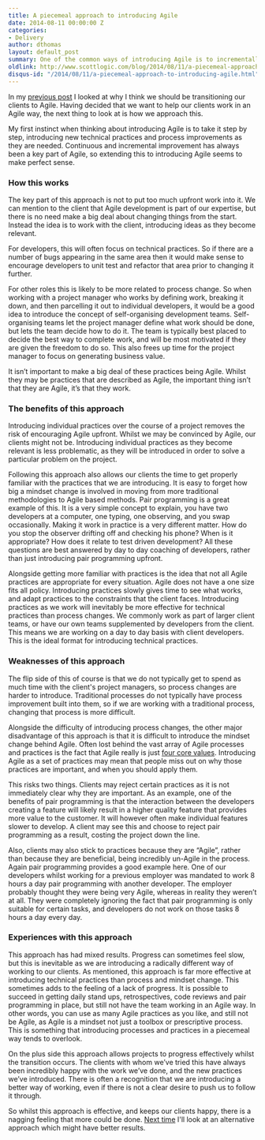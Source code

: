 ```yaml
---
title: A piecemeal approach to introducing Agile
date: 2014-08-11 00:00:00 Z
categories:
- Delivery
author: dthomas
layout: default_post
summary: One of the common ways of introducing Agile is to incrementally move the current process to a more Agile one. Here I take a look at the strengths and weakness of this approach.
oldlink: http://www.scottlogic.com/blog/2014/08/11/a-piecemeal-approach-to-introducing-agile.html
disqus-id: "/2014/08/11/a-piecemeal-approach-to-introducing-agile.html"
---
```


In my <a href="{{site.baseurl}}{% post_url dthomas/2014-08-04-introducing-agile-development-to-client-projects %}">previous post</a> I looked at why I think we should be transitioning our clients to Agile. Having decided that we want to help our clients work in an Agile way, the next thing to look at is how we approach this.

My first instinct when thinking about introducing Agile is to take it step by step, introducing new technical practices and process improvements as they are needed. Continuous and incremental improvement has always been a key part of Agile, so extending this to introducing Agile seems to make perfect sense.

### How this works
The key part of this approach is not to put too much upfront work into it. We can mention to the client that Agile development is part of our expertise, but there is no need make a big deal about changing things from the start. Instead the idea is to work with the client, introducing ideas as they become relevant.

For developers, this will often focus on technical practices. So if there are a number of bugs appearing in the same area then it would make sense to encourage developers to unit test and refactor that area prior to changing it further.

For other roles this is likely to be more related to process change. So when working with a project manager who works by defining work, breaking it down, and then parcelling it out to individual developers, it would be a good idea to introduce the concept of self-organising development teams. Self-organising teams let the project manager define what work should be done, but lets the team decide how to do it. The team is typically best placed to decide the best way to complete work, and will be most motivated if they are given the freedom to do so. This also frees up time for the project manager to focus on generating business value.

It isn’t important to make a big deal of these practices being Agile. Whilst they may be practices that are described as Agile, the important thing isn’t that they are Agile, it’s that they work.

### The benefits of this approach
Introducing individual practices over the course of a project removes the risk of encouraging Agile upfront. Whilst we may be convinced by Agile, our clients might not be. Introducing individual practices as they become relevant is less problematic, as they will be introduced in order to solve a particular problem on the project.

Following this approach also allows our clients the time to get properly familiar with the practices that we are introducing. It is easy to forget how big a mindset change is involved in moving from more traditional methodologies to Agile based methods. Pair programming is a great example of this. It is a very simple concept to explain, you have two developers at a computer, one typing, one observing, and you swap occasionally. Making it work in practice is a very different matter. How do you stop the observer drifting off and checking his phone? When is it appropriate? How does it relate to test driven development? All these questions are best answered by day to day coaching of developers, rather than just introducing pair programming upfront.

Alongside getting more familiar with practices is the idea that not all Agile practices are appropriate for every situation. Agile does not have a one size fits all policy. Introducing practices slowly gives time to see what works, and adapt practices to the constraints that the client faces.
Introducing practices as we work will inevitably be more effective for technical practices than process changes. We commonly work as part of larger client teams, or have our own teams supplemented by developers from the client. This means we are working on a day to day basis with client developers. This is the ideal format for introducing technical practices.

### Weaknesses of this approach

The flip side of this of course is that we do not typically get to spend as much time with the client's project managers, so process changes are harder to introduce. Traditional processes do not typically have process improvement built into them, so if we are working with a traditional process, changing that process is more difficult.

Alongside the difficulty of introducing process changes, the other major disadvantage of this approach is that it is difficult to introduce the mindset change behind Agile. Often lost behind the vast array of Agile processes and practices is the fact that Agile really is just [four core values](http://agilemanifesto.org). Introducing Agile as a set of practices may mean that people miss out on why those practices are important, and when you should apply them.

This risks two things. Clients may reject certain practices as it is not immediately clear why they are important. As an example, one of the benefits of pair programming is that the interaction between the developers creating a feature will likely result in a higher quality feature that provides more value to the customer. It will however often make individual features slower to develop. A client may see this and choose to reject pair programming as a result, costing the project down the line.

Also, clients may also stick to practices because they are “Agile”, rather than because they are beneficial, being incredibly un-Agile in the process. Again pair programming provides a good example here. One of our developers whilst working for a previous employer was mandated to work 8 hours a day pair programming with another developer. The employer probably thought they were being very Agile, whereas in reality they weren’t at all. They were completely ignoring the fact that pair programming is only suitable for certain tasks, and developers do not work on those tasks 8 hours a day every day.

### Experiences with this approach
This approach has had mixed results. Progress can sometimes feel slow, but this is inevitable as we are introducing a radically different way of working to our clients. As mentioned, this approach is far more effective at introducing technical practices than process and mindset change. This sometimes adds to the feeling of a lack of progress. It is possible to succeed in getting daily stand ups, retrospectives, code reviews and pair programming in place, but still not have the team working in an Agile way. In other words, you can use as many Agile practices as you like, and still not be Agile, as Agile is a mindset not just a toolbox or prescriptive process. This is something that introducing processes and practices in a piecemeal way tends to overlook.

On the plus side this approach allows projects to progress effectively whilst the transition occurs. The clients with whom we’ve tried this have always been incredibly happy with the work we’ve done, and the new practices we’ve introduced. There is often a recognition that we are introducing a better way of working, even if there is not a clear desire to push us to follow it through.

So whilst this approach is effective, and keeps our clients happy, there is a nagging feeling that more could be done. <a href="{{site.baseurl}}{% post_url dthomas/2014-08-18-introducing-agile-upfront %}">Next time</a> I'll look at an alternative approach which might have better results.























